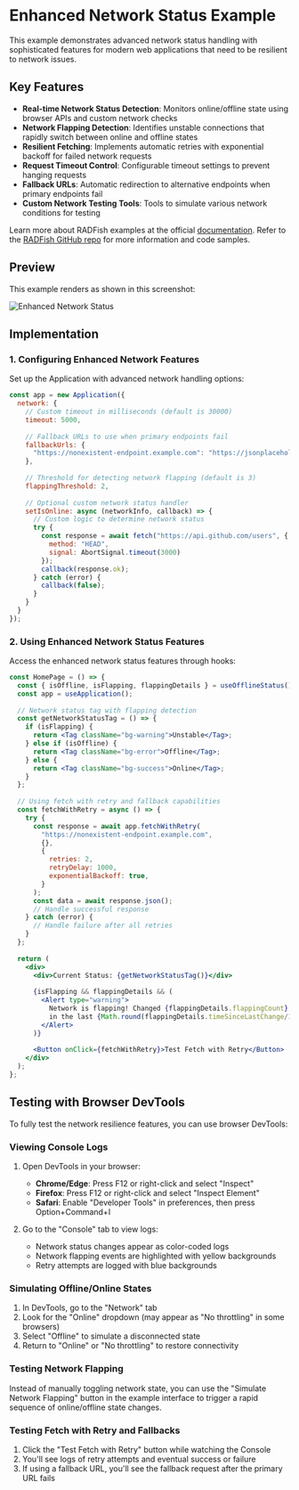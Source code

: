 # Enhanced Network Status Example

This example demonstrates advanced network status handling with sophisticated features for modern web applications that need to be resilient to network issues.

## Key Features

- **Real-time Network Status Detection**: Monitors online/offline state using browser APIs and custom network checks
- **Network Flapping Detection**: Identifies unstable connections that rapidly switch between online and offline states
- **Resilient Fetching**: Implements automatic retries with exponential backoff for failed network requests
- **Request Timeout Control**: Configurable timeout settings to prevent hanging requests
- **Fallback URLs**: Automatic redirection to alternative endpoints when primary endpoints fail
- **Custom Network Testing Tools**: Tools to simulate various network conditions for testing

Learn more about RADFish examples at the official [documentation](https://nmfs-radfish.github.io/radfish/developer-documentation/examples-and-templates#examples). Refer to the [RADFish GitHub repo](https://nmfs-radfish.github.io/radfish/) for more information and code samples.

## Preview

This example renders as shown in this screenshot:

![Enhanced Network Status](./src/assets/network-status.png)

## Implementation

### 1. Configuring Enhanced Network Features

Set up the Application with advanced network handling options:

```jsx
const app = new Application({
  network: {
    // Custom timeout in milliseconds (default is 30000)
    timeout: 5000,
    
    // Fallback URLs to use when primary endpoints fail
    fallbackUrls: {
      "https://nonexistent-endpoint.example.com": "https://jsonplaceholder.typicode.com/users"
    },
    
    // Threshold for detecting network flapping (default is 3)
    flappingThreshold: 2,
    
    // Optional custom network status handler
    setIsOnline: async (networkInfo, callback) => {
      // Custom logic to determine network status
      try {
        const response = await fetch("https://api.github.com/users", {
          method: "HEAD",
          signal: AbortSignal.timeout(3000)
        });
        callback(response.ok);
      } catch (error) {
        callback(false);
      }
    }
  }
});
```

### 2. Using Enhanced Network Status Features

Access the enhanced network status features through hooks:

```jsx
const HomePage = () => {
  const { isOffline, isFlapping, flappingDetails } = useOfflineStatus();
  const app = useApplication();
  
  // Network status tag with flapping detection
  const getNetworkStatusTag = () => {
    if (isFlapping) {
      return <Tag className="bg-warning">Unstable</Tag>;
    } else if (isOffline) {
      return <Tag className="bg-error">Offline</Tag>;
    } else {
      return <Tag className="bg-success">Online</Tag>;
    }
  };
  
  // Using fetch with retry and fallback capabilities
  const fetchWithRetry = async () => {
    try {
      const response = await app.fetchWithRetry(
        "https://nonexistent-endpoint.example.com",
        {},
        {
          retries: 2,
          retryDelay: 1000,
          exponentialBackoff: true,
        }
      );
      const data = await response.json();
      // Handle successful response
    } catch (error) {
      // Handle failure after all retries
    }
  };
  
  return (
    <div>
      <div>Current Status: {getNetworkStatusTag()}</div>
      
      {isFlapping && flappingDetails && (
        <Alert type="warning">
          Network is flapping! Changed {flappingDetails.flappingCount} times 
          in the last {Math.round(flappingDetails.timeSinceLastChange/1000)} seconds.
        </Alert>
      )}
      
      <Button onClick={fetchWithRetry}>Test Fetch with Retry</Button>
    </div>
  );
};
```

## Testing with Browser DevTools

To fully test the network resilience features, you can use browser DevTools:

### Viewing Console Logs

1. Open DevTools in your browser:
   - **Chrome/Edge**: Press F12 or right-click and select "Inspect"
   - **Firefox**: Press F12 or right-click and select "Inspect Element"
   - **Safari**: Enable "Developer Tools" in preferences, then press Option+Command+I

2. Go to the "Console" tab to view logs:
   - Network status changes appear as color-coded logs
   - Network flapping events are highlighted with yellow backgrounds
   - Retry attempts are logged with blue backgrounds

### Simulating Offline/Online States

1. In DevTools, go to the "Network" tab
2. Look for the "Online" dropdown (may appear as "No throttling" in some browsers)
3. Select "Offline" to simulate a disconnected state
4. Return to "Online" or "No throttling" to restore connectivity

### Testing Network Flapping

Instead of manually toggling network state, you can use the "Simulate Network Flapping" button in the example interface to trigger a rapid sequence of online/offline state changes.

### Testing Fetch with Retry and Fallbacks

1. Click the "Test Fetch with Retry" button while watching the Console
2. You'll see logs of retry attempts and eventual success or failure
3. If using a fallback URL, you'll see the fallback request after the primary URL fails

